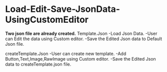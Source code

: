 # Load-Edit-Save-JsonData-UsingCustomEditor

**Two json file are already created.**
Template.Json
-Load Json Data.
-User can Edit the data using Custom editor.
-Save the Edited Json data to Default Json file.

createTemplate.Json
-User can create new template.
-Add Button,Text,Image,RawImage using Custom editor.
-Save the Edited Json data to createTemplate.json file.

